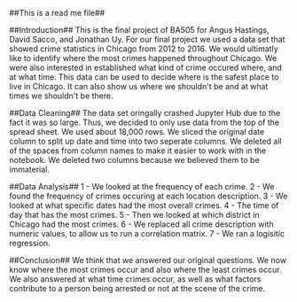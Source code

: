 ##This is a read me file##

##Introduction##
This is the final project of BA505 for Angus Hastings, David Sacco, and Jonathan Uy. For our final project we used a data set that showed crime statistics in Chicago from 2012 to 2016.  We would ultimatly like to identify where the most crimes happened throughout Chicago. We were also interested in established what kind of crime occured where, and at what time. This data can be used to decide where is the safest place to live in Chicago. It can also show us where we shouldn't be and at what times we shouldn't be there. 

##Data Cleaning##
The data set oringally crashed Jupyter Hub due to the fact it was so large. Thus, we decided to only use data from the top of the spread sheet. We used about 18,000 rows. We sliced the original date column to split up date and time into two seperate columns. We deleted all of the spaces from column names to make it easier to work with in the notebook. We deleted two columns because we believed them to be immaterial. 

##Data Analysis##
1 - We looked at the frequency of each crime. 
2 - We found the frequency of crimes occuring at each location description. 
3 - We looked at what specific dates had the most overall crimes. 
4 - The time of day that has the most crimes. 
5 - Then we looked at which district in Chicago had the most crimes. 
6 - We replaced all crime description with numeric values, to allow us to run a correlation matrix. 
7 - We ran a logisitic regression. 

##Conclusion##
We think that we answered our original questions. We now know where the most crimes occur and also where the least crimes occur. We also answered at what time crimes occur, as well as what factors contribute to a person being arrested or not at the scene of the crime.